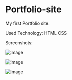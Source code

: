 # Portfolio-site


My first Portfolio site.



Used Technology:
HTML
CSS 

Screenshots:

![image](https://user-images.githubusercontent.com/18406724/126022575-5ae2f363-6fb5-42c3-90f8-693a1e2ecdc7.png)


![image](https://user-images.githubusercontent.com/18406724/126022588-b778ea53-c8ec-4538-93ce-0eb6461b7868.png)


![image](https://user-images.githubusercontent.com/18406724/126022597-84db5764-da65-4e4f-968c-cf6ee32d5aa7.png)
